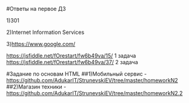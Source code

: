 #Ответы на первое ДЗ

1)301

2)Internet Information Services

3)https://www.google.com/


https://jsfiddle.net/fOrestart/fw6b49va/15/  1 задача
https://jsfiddle.net/fOrestart/fw6b49va/37/	 2 задача

#Задание по основам HTML
##1)Мобильный сервис - https://github.com/AdukarIT/StrunevskiEV/tree/master/homeworkN2
##2)Магазин техники - https://github.com/AdukarIT/StrunevskiEV/tree/master/homeworkN2.2
